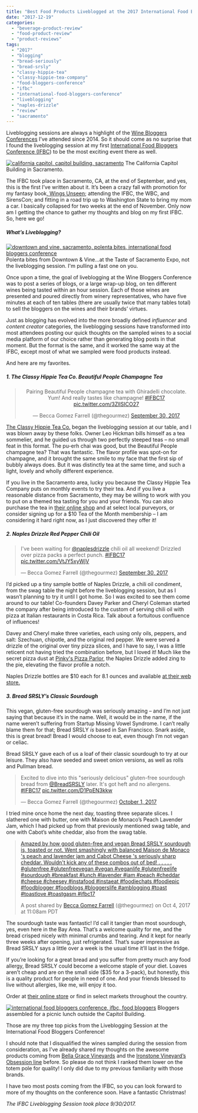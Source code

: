 ```yaml
---
title: "Best Food Products Liveblogged at the 2017 International Food Bloggers Conference"
date: "2017-12-19"
categories:
  - "beverage-product-review"
  - "food-product-review"
  - "product-reviews"
tags:
  - "2017"
  - "blogging"
  - "bread-seriously"
  - "bread-srsly"
  - "classy-hippie-tea"
  - "classy-hippie-tea-company"
  - "food-bloggers-conference"
  - "ifbc"
  - "international-food-bloggers-conference"
  - "liveblogging"
  - "naples-drizzle"
  - "review"
  - "sacramento"
---
```


Liveblogging sessions are always a highlight of the [Wine Bloggers Conferences](http://winebloggersconference.org/) I’ve attended since 2014. So it should come as no surprise that I found the liveblogging session at my first [International Food Bloggers Conference (IFBC](http://foodbloggerconference.org/)) to be the most exciting event there as well.




<div class="caption">

[![california capitol, capitol building, sacramento](http://s3.amazonaws.com/thegourmez-wpmedia/2017/12/Food_Bloggers_Con_02-500x334.jpg)](http://s3.amazonaws.com/thegourmez-wpmedia/2017/12/Food_Bloggers_Con_02.jpg) The California Capitol Building in Sacramento.</div>


The IFBC took place in Sacramento, CA, at the end of September, and yes, this is the first I’ve written about it. It’s been a crazy fall with promotion for my fantasy book[, Wings Unseen](http://www.rebeccagomezfarrell.com/creative-works/wings-unseen/); attending the IFBC, the WBC, and SirensCon; and fitting in a road trip up to Washington State to bring my mom a car. I basically collapsed for two weeks at the end of November. Only now am I getting the chance to gather my thoughts and blog on my first IFBC. So, here we go!

##### What’s Liveblogging?




<div class="caption">

[![downtown and vine, sacramento, polenta bites, international food bloggers conference](http://s3.amazonaws.com/thegourmez-wpmedia/2017/12/Food_Bloggers_Con_30-500x333.jpg)](http://s3.amazonaws.com/thegourmez-wpmedia/2017/12/Food_Bloggers_Con_30.jpg) Polenta bites from Downtown & Vine...at the Taste of Sacramento Expo, not the liveblogging session. I'm pulling a fast one on you.</div>


Once upon a time, the goal of liveblogging at the Wine Bloggers Conference was to post a series of blogs, or a large wrap-up blog, on ten different wines being tasted within an hour session. Each of those wines are presented and poured directly from winery representatives, who have five minutes at each of ten tables (there are usually twice that many tables total) to sell the bloggers on the wines and their brands’ virtues.

Just as blogging has evolved into the more broadly defined _influencer_ and _content creator_ categories, the liveblogging sessions have transformed into most attendees posting our quick thoughts on the sampled wines to a social media platform of our choice rather than generating blog posts in that moment. But the format is the same, and it worked the same way at the IFBC, except most of what we sampled were food products instead.

And here are my favorites.

##### 1\. The Classy Hippie Tea Co. Beautiful People Champagne Tea

<blockquote class="twitter-tweet"><p dir="ltr" lang="en" style="text-align: center">Pairing Beautiful People champagne tea with Ghiradelli chocolate. Yum! And really tastes like champagne! <a href="https://twitter.com/hashtag/IFBC17?src=hash&amp;ref_src=twsrc%5Etfw">#IFBC17</a> <a href="https://t.co/3ZlISICO27">pic.twitter.com/3ZlISICO27</a></p><p style="text-align: center">— Becca Gomez Farrell (@thegourmez) <a href="https://twitter.com/thegourmez/status/914275237100896256?ref_src=twsrc%5Etfw">September 30, 2017</a></p></blockquote>

[The Classy Hippie Tea Co.](https://www.classyhippieteaco.com/) began the liveblogging session at our table, and I was blown away by these folks. Owner Leo Hickman bills himself as a tea sommelier, and he guided us through two perfectly steeped teas – no small feat in this format. The pu-erh chai was good, but the Beautiful People champagne tea? That was fantastic. The flavor profile was spot-on for champagne, and it brought the same smile to my face that the first sip of bubbly always does. But it was distinctly tea at the same time, and such a light, lovely and wholly different experience.

If you live in the Sacramento area, lucky you because the Classy Hippie Tea Company puts on monthly events to try their tea. And if you live a reasonable distance from Sacramento, they may be willing to work with you to put on a themed tea tasting for you and your friends. You can also purchase the tea in [their online shop](https://classy-hippie-tea.cratejoy.com/shop/all/) and at select local purveyors, or consider signing up for a $10 Tea of the Month membership – I am considering it hard right now, as I just discovered they offer it!

##### 2\. Naples Drizzle Red Pepper Chili Oil

<blockquote class="twitter-tweet"><p dir="ltr" lang="en">I've been waiting for <a href="https://twitter.com/naplesdrizzle?ref_src=twsrc%5Etfw">@naplesdrizzle</a> chili oil all weekend! Drizzled over pizza packs a perfect punch. <a href="https://twitter.com/hashtag/IFBC17?src=hash&amp;ref_src=twsrc%5Etfw">#IFBC17</a> <a href="https://t.co/VtJY5xyWjV">pic.twitter.com/VtJY5xyWjV</a></p>— Becca Gomez Farrell (@thegourmez) <a href="https://twitter.com/thegourmez/status/914277822285234176?ref_src=twsrc%5Etfw">September 30, 2017</a></blockquote>

I’d picked up a tiny sample bottle of Naples Drizzle, a chili oil condiment, from the swag table the night before the liveblogging session, but as I wasn’t planning to try it until I got home. So I was excited to see them come around to our table! Co-founders Davey Parker and Cheryl Coleman started the company after being introduced to the custom of serving chili oil with pizza at Italian restaurants in Costa Rica. Talk about a fortuitous confluence of influences!

Davey and Cheryl make three varieties, each using only oils, peppers, and salt: Szechuan, chipotle, and the original red pepper. We were served a drizzle of the original over tiny pizza slices, and I have to say, I was a little reticent not having tried the combination before, but I loved it! Much like the secret pizza dust at [Pinky's Pizza Parlor](http://thegourmez.com/2016/03/08/pinkys-pizza-parlor-review/), the Naples Drizzle added zing to the pie, elevating the flavor profile a notch.

Naples Drizzle bottles are $10 each for 8.1 ounces and available [at their web store.](https://naplesdrizzle.com/collections/all)

##### 3\. Bread SRSLY’s Classic Sourdough

This vegan, gluten-free sourdough was seriously amazing – and I’m not just saying that because it’s in the name. Well, it would be in the name, if the name weren’t suffering from Startup Missing Vowel Syndrome. I can’t really blame them for that; Bread SRSLY _is_ based in San Francisco. Snark aside, this is great bread! Bread I would choose to eat, even though I’m not vegan or celiac.

Bread SRSLY gave each of us a loaf of their classic sourdough to try at our leisure. They also have seeded and sweet onion versions, as well as rolls and Pullman bread.

<blockquote class="twitter-tweet"><p dir="ltr" lang="en">Excited to dive into this "seriously delicious" gluten-free sourdough bread from <a href="https://twitter.com/BreadSRSLY?ref_src=twsrc%5Etfw">@BreadSRSLY</a> later. It's got heft and no allergens. <a href="https://twitter.com/hashtag/IFBC17?src=hash&amp;ref_src=twsrc%5Etfw">#IFBC17</a> <a href="https://t.co/D1PpEN3kkw">pic.twitter.com/D1PpEN3kkw</a></p>— Becca Gomez Farrell (@thegourmez) <a href="https://twitter.com/thegourmez/status/914285327904268289?ref_src=twsrc%5Etfw">October 1, 2017</a></blockquote>

I tried mine once home the next day, toasting three separate slices. I slathered one with butter, one with Maison de Monaco’s Peach Lavender Jam, which I had picked up from that previously mentioned swag table, and one with Cabot’s white cheddar, also from the swag table.

> [Amazed by how good gluten-free and vegan Bread SRSLY sourdough is, toasted or not. Went smashingly with balanced Maison de Monaco 's peach and lavender jam and Cabot Cheese 's seriously sharp cheddar. Wouldn't kick any of these combos out of bed! . . . . . #glutenfree #glutenfreevegan #vegan #veganlife #glutenfreelife #sourdough #breakfast #lunch #lavender #jam #peach #cheddar #cheese #cheesey #instafood #instaeat #foodiechats #foodiepic #foodblogger #foodblogs #bloggerslife #amblogging #toast #toastlove #toastgasm #ifbc17](https://www.instagram.com/p/BZ1epKrnVkm/)
>
> A post shared by [Becca Gomez Farrell](https://www.instagram.com/thegourmez/) (@thegourmez) on Oct 4, 2017 at 11:08am PDT

The sourdough taste was fantastic! I’d call it tangier than most sourdough, yes, even here in the Bay Area. That’s a welcome quality for me, and the bread crisped nicely with minimal crumbs and tearing. And it kept for nearly three weeks after opening, just refrigerated. That’s super impressive as Bread SRSLY says a little over a week is the usual time it’ll last in the fridge.

If you’re looking for a great bread and you suffer from pretty much any food allergy, Bread SRSLY could become a welcome staple of your diet. Loaves aren’t cheap and are on the small side ($35 for a 3-pack), but honestly, this is a quality product for people in need of one. And your friends blessed to live without allergies, like me, will enjoy it too.

Order at [their online store](https://shop.breadsrsly.com/) or find in select markets throughout the country.




<div class="caption">

[![international food bloggers conference, ifbc, food bloggers](http://s3.amazonaws.com/thegourmez-wpmedia/2017/12/Food_Bloggers_Con_03-406x500.jpg)](http://s3.amazonaws.com/thegourmez-wpmedia/2017/12/Food_Bloggers_Con_03.jpg) Bloggers assembled for a picnic lunch outside the Capitol Building.</div>


Those are my three top picks from the Liveblogging Session at the International Food Bloggers Conference!

I should note that I disqualified the wines sampled during the session from consideration, as I’ve already shared my thoughts on the awesome products coming from [Bella Grace Vineyards](http://thegourmez.com/2016/10/10/a-visit-to-bella-grace-vineyards/) and the [Ironstone Vineyard’s Obsession line](http://thegourmez.com/2016/09/04/most-memorable-wines-from-the-2016-wine-bloggers-conference-part-2/) before. So please do not think I ranked them lower on the totem pole for quality! I only did due to my previous familiarity with those brands.

I have two most posts coming from the IFBC, so you can look forward to more of my thoughts on the conference soon. Have a fantastic Christmas!

_The IFBC Liveblogging Session took place 9/30/2017._
